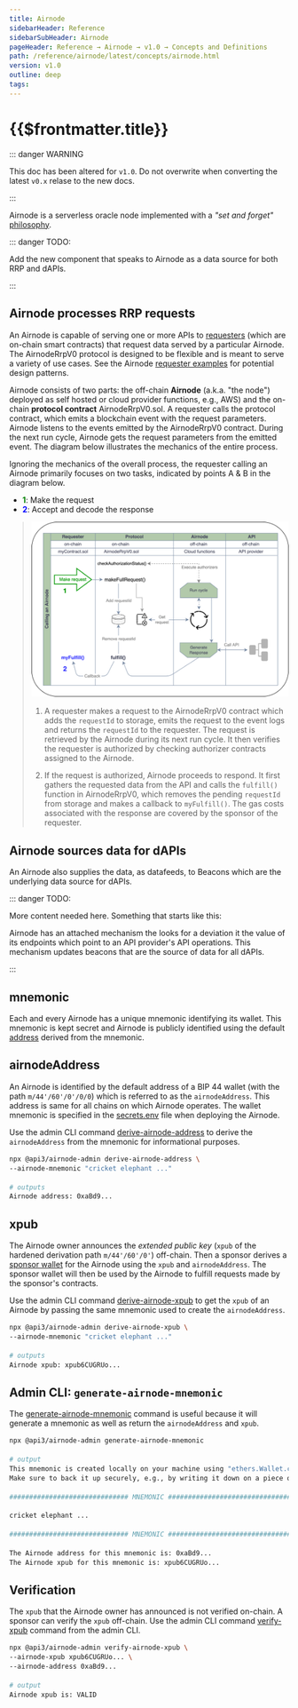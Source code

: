 ```yaml
---
title: Airnode
sidebarHeader: Reference
sidebarSubHeader: Airnode
pageHeader: Reference → Airnode → v1.0 → Concepts and Definitions
path: /reference/airnode/latest/concepts/airnode.html
version: v1.0
outline: deep
tags:
---
```


<VersionWarning/>

<PageHeader/>

<SearchHighlight/>

# {{$frontmatter.title}}

::: danger WARNING

This doc has been altered for `v1.0`. Do not overwrite when converting the
latest `v0.x` relase to the new docs.

:::

Airnode is a serverless oracle node implemented with a _"set and forget"_
[philosophy](/explore/airnode/unlocking-real-world-data.md).

::: danger TODO:

Add the new component that speaks to Airnode as a data source for both RRP and
dAPIs.

:::

<!-- TODO: Link why should you use Airnode -->

## Airnode processes RRP requests

An Airnode is capable of serving one or more APIs to
[requesters](./requester.md) (which are on-chain smart contracts) that request
data served by a particular Airnode. The AirnodeRrpV0 protocol is designed to be
flexible and is meant to serve a variety of use cases. See the Airnode
[requester examples](https://github.com/api3dao/airnode/tree/v0.8/packages/airnode-examples/contracts)<ExternalLinkImage/>
for potential design patterns.

Airnode consists of two parts: the off-chain **Airnode** (a.k.a. "the node")
deployed as self hosted or cloud provider functions, e.g., AWS) and the on-chain
**protocol contract** AirnodeRrpV0.sol. A requester calls the protocol contract,
which emits a blockchain event with the request parameters. Airnode listens to
the events emitted by the AirnodeRrpV0 contract. During the next run cycle,
Airnode gets the request parameters from the emitted event. The diagram below
illustrates the mechanics of the entire process.

Ignoring the mechanics of the overall process, the requester calling an Airnode
primarily focuses on two tasks, indicated by points A & B in the diagram below.

- <span style="color:green;font-weight:bold;">1</span>: Make the request
- <span style="color:blue;font-weight:bold;">2</span>: Accept and decode the
  response

> <img src="../assets/images/call-an-airnode.png"/>
>
> 1.  <p>A requester makes a request to the AirnodeRrpV0 contract which adds the <code>requestId</code> to storage, emits the request to the event logs and returns the <code>requestId</code> to the requester. The request is retrieved by the Airnode during its next run cycle. It then verifies the requester is authorized by checking authorizer contracts assigned to the Airnode.</p>
> 2.  <p>If the request is authorized, Airnode proceeds to respond. It first gathers the requested data from the API and calls the <code>fulfill()</code> function in AirnodeRrpV0, which removes the pending <code>requestId</code> from storage and makes a callback to <code>myFulfill()</code>. The gas costs associated 
>     with the response are covered by the sponsor of the requester.</p>

## Airnode sources data for dAPIs

An Airnode also supplies the data, as datafeeds, to Beacons which are the
underlying data source for dAPIs.

::: danger TODO:

More content needed here. Something that starts like this:

Airnode has an attached mechanism the looks for a deviation it the value of its
endpoints which point to an API provider's API operations. This mechanism
updates beacons that are the source of data for all dAPIs.

:::

## mnemonic

Each and every Airnode has a unique mnemonic identifying its wallet. This
mnemonic is kept secret and Airnode is publicly identified using the default
[address](airnode.md#airnodeaddress) derived from the mnemonic.

## airnodeAddress

An Airnode is identified by the default address of a BIP 44 wallet (with the
path `m/44'/60'/0'/0/0`) which is referred to as the `airnodeAddress`. This
address is same for all chains on which Airnode operates. The wallet mnemonic is
specified in the [secrets.env](../deployment-files/secrets-env.md) file when
deploying the Airnode.

Use the admin CLI command
[derive-airnode-address](../packages/admin-cli.md#derive-airnode-address) to
derive the `airnodeAddress` from the mnemonic for informational purposes.

```bash
npx @api3/airnode-admin derive-airnode-address \
--airnode-mnemonic "cricket elephant ..."

# outputs
Airnode address: 0xaBd9...
```

## xpub

The Airnode owner announces the _extended public key_ (`xpub` of the hardened
derivation path `m/44'/60'/0'`) off-chain. Then a sponsor derives a
[sponsor wallet](sponsor.md#sponsorwallet) for the Airnode using the `xpub` and
`airnodeAddress`. The sponsor wallet will then be used by the Airnode to fulfill
requests made by the sponsor's contracts.

Use the admin CLI command
[derive-airnode-xpub](../packages/admin-cli.md#derive-airnode-xpub) to get the
`xpub` of an Airnode by passing the same mnemonic used to create the
`airnodeAddress`.

```bash
npx @api3/airnode-admin derive-airnode-xpub \
--airnode-mnemonic "cricket elephant ..."

# outputs
Airnode xpub: xpub6CUGRUo...
```

## Admin CLI: `generate-airnode-mnemonic`

The
[generate-airnode-mnemonic](../packages/admin-cli.md#generate-airnode-mnemonic)
command is useful because it will generate a mnemonic as well as return the
`airnodeAddress` and `xpub`.

```sh
npx @api3/airnode-admin generate-airnode-mnemonic

# output
This mnemonic is created locally on your machine using "ethers.Wallet.createRandom" under the hood.
Make sure to back it up securely, e.g., by writing it down on a piece of paper:

############################## MNEMONIC ###############################

cricket elephant ...

############################## MNEMONIC ###############################

The Airnode address for this mnemonic is: 0xaBd9...
The Airnode xpub for this mnemonic is: xpub6CUGRUo...
```

## Verification

The `xpub` that the Airnode owner has announced is not verified on-chain. A
sponsor can verify the `xpub` off-chain. Use the admin CLI command
[verify-xpub](../packages/admin-cli.md#verify-airnode-xpub) command from the
admin CLI.

```bash
npx @api3/airnode-admin verify-airnode-xpub \
--airnode-xpub xpub6CUGRUo... \
--airnode-address 0xaBd9...

# output
Airnode xpub is: VALID
```
